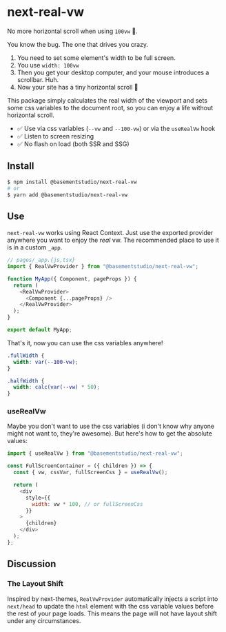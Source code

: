 # next-real-vw

No more horizontal scroll when using `100vw` 🎉.

You know the bug. The one that drives you crazy.

1. You need to set some element's width to be full screen.
2. You use `width: 100vw`
3. Then you get your desktop computer, and your mouse introduces a scrollbar. Huh.
4. Now your site has a tiny horizontal scroll 🤮

This package simply calculates the real width of the viewport and sets some css variables to the document root, so you can enjoy a life without horizontal scroll.

- ✅ Use via css variables (`--vw` and `--100-vw`) or via the `useRealVw` hook
- ✅ Listen to screen resizing
- ✅ No flash on load (both SSR and SSG)

## Install

```bash
$ npm install @basementstudio/next-real-vw
# or
$ yarn add @basementstudio/next-real-vw
```

## Use

`next-real-vw` works using React Context. Just use the exported provider anywhere you want to enjoy the _real_ vw. The recommended place to use it is in a custom `_app`.

```js
// pages/_app.{js,tsx}
import { RealVwProvider } from "@basementstudio/next-real-vw";

function MyApp({ Component, pageProps }) {
  return (
    <RealVwProvider>
      <Component {...pageProps} />
    </RealVwProvider>
  );
}

export default MyApp;
```

That's it, now you can use the css variables anywhere!

```css
.fullWidth {
  width: var(--100-vw);
}

.halfWidth {
  width: calc(var(--vw) * 50);
}
```

### useRealVw

Maybe you don't want to use the css variables (i don't know why anyone might not want to, they're awesome). But here's how to get the absolute values:

```js
import { useRealVw } from "@basementstudio/next-real-vw";

const FullScreenContainer = ({ children }) => {
  const { vw, cssVar, fullScreenCss } = useRealVw();

  return (
    <div
      style={{
        width: vw * 100, // or fullScreenCss
      }}
    >
      {children}
    </div>
  );
};
```

## Discussion

### The Layout Shift

Inspired by next-themes, `RealVwProvider` automatically injects a script into `next/head` to update the `html` element with the css variable values before the rest of your page loads. This means the page will not have layout shift under any circumstances.
